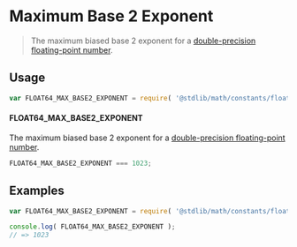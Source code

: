 # Maximum Base 2 Exponent

> The maximum biased base 2 exponent for a [double-precision floating-point number][ieee754].

<section class="usage">

## Usage

``` javascript
var FLOAT64_MAX_BASE2_EXPONENT = require( '@stdlib/math/constants/float64-max-base2-exponent' );
```

#### FLOAT64_MAX_BASE2_EXPONENT

The maximum biased base 2 exponent for a [double-precision floating-point number][ieee754].

``` javascript
FLOAT64_MAX_BASE2_EXPONENT === 1023;
```

</section>

<!-- /.usage -->


<section class="examples">

## Examples

<!-- TODO: better example -->

``` javascript
var FLOAT64_MAX_BASE2_EXPONENT = require( '@stdlib/math/constants/float64-max-base2-exponent' );

console.log( FLOAT64_MAX_BASE2_EXPONENT );
// => 1023
```

</section>

<!-- /.examples -->


<section class="links">

[ieee754]: https://en.wikipedia.org/wiki/IEEE_754-1985

</section>

<!-- /.links -->
